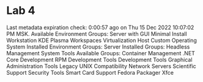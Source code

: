 # Lab 4


Last metadata expiration check: 0:00:57 ago on Thu 15 Dec 2022 10:07:02 PM MSK.
Available Environment Groups:
   Server with GUI
   Minimal Install
   Workstation
   KDE Plasma Workspaces
   Virtualization Host
   Custom Operating System
Installed Environment Groups:
   Server
Installed Groups:
   Headless Management
   System Tools
Available Groups:
   Container Management
   .NET Core Development
   RPM Development Tools
   Development Tools
   Graphical Administration Tools
   Legacy UNIX Compatibility
   Network Servers
   Scientific Support
   Security Tools
   Smart Card Support
   Fedora Packager
   Xfce
